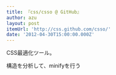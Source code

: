 ```yaml
---
title: 『css/csso @ GitHub』
author: azu
layout: post
itemUrl: 'http://css.github.com/csso/'
date: '2012-04-30T15:00:00.000Z'
---
```

CSS最適化ツール。

構造を分析して、minifyを行う
